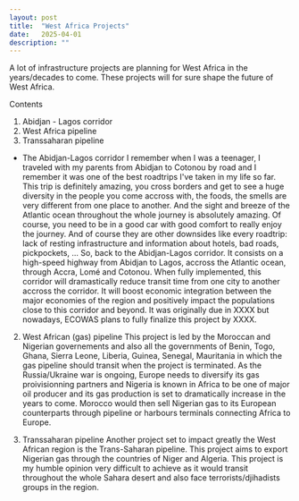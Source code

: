 ```yaml
---
layout: post
title:  "West Africa Projects"
date:   2025-04-01
description: ""
---
```


<p class="intro"><span class="dropcap">A</span> lot of infrastructure projects are planning for West Africa in the years/decades to come. These projects will for sure shape the future of West Africa.</p>

Contents
1. Abidjan - Lagos corridor
2. West Africa pipeline
3. Transsaharan pipeline

- The Abidjan-Lagos corridor
I remember when I was a teenager, I traveled with my parents from Abidjan to Cotonou by road and I remember it was one of the best roadtrips I've taken in my life so far.
This trip is definitely amazing, you cross borders and get to see a huge diversity in the people you come accross with, the foods, the smells are very different from one place to another. And the sight and breeze of the Atlantic ocean throughout the whole journey is absolutely amazing. Of course, you need to be in a good car with good comfort to really enjoy the journey. And of course they are other downsides like every roadtrip: lack of resting infrastructure and information about hotels, bad roads, pickpockets, ...
So, back to the Abidjan-Lagos corridor. It consists on a high-speed highway from Abidjan to Lagos, accross the Atlantic ocean, through Accra, Lomé and Cotonou.
When fully implemented, this corridor will dramastically reduce transit time from one city to another accross the corridor. It will boost economic integration between the major economies of the region and positively impact the populations close to this corridor and beyond.
It was originally due in XXXX but nowadays, ECOWAS plans to fully finalize this project by XXXX.

2. West African (gas) pipeline
This project is led by the Moroccan and Nigerian governements and also all the governments of Benin, Togo, Ghana, Sierra Leone, Liberia, Guinea, Senegal, Mauritania in which the gas pipeline should transit when the project is terminated. As the Russia/Ukraine war is ongoing, Europe needs to diversify its gas proivisionning partners and Nigeria is known in Africa to be one of major oil producer and its gas production is set to dramatically increase in the years to come.
Morocco would then sell Nigerian gas to its European counterparts through pipeline or harbours terminals connecting Africa to Europe.

3. Transsaharan pipeline
Another project set to impact greatly the West African region is the Trans-Saharan pipeline. This project aims to export Nigerian gas through the countries of Niger and Algeria. This project is my humble opinion very difficult to achieve as it would transit throughout the whole Sahara desert and also face terrorists/djihadists groups in the region.
